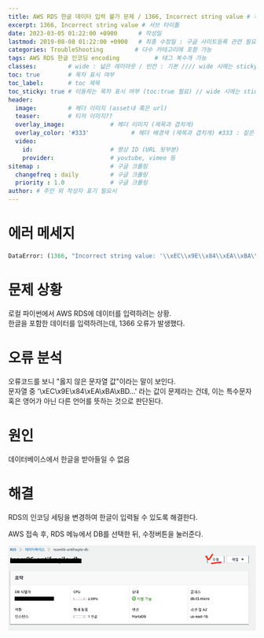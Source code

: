 ```yaml
---
title: AWS RDS 한글 데이터 입력 불가 문제 / 1366, Incorrect string value # 제목
excerpt: 1366, Incorrect string value # 서브 타이틀
date: 2023-03-05 01:22:00 +0900      # 작성일
lastmod: 2019-08-08 01:22:00 +0900   # 최종 수정일 : 구글 사이트등록 관련 필요
categories: TroubleShooting         # 다수 카테고리에 포함 가능
tags: AWS RDS 한글 인코딩 encoding          # 태그 복수개 가능
classes:         # wide : 넓은 레이아웃 / 빈칸 : 기본 //// wide 시에는 sticky toc 불가
toc: true        # 목차 표시 여부
toc_label:       # toc 제목
toc_sticky: true # 이동하는 목차 표시 여부 (toc:true 필요) // wide 시에는 sticky toc 불가
header: 
  image:         # 헤더 이미지 (asset내 혹은 url)
  teaser:        # 티저 이미지??
  overlay_image:             # 헤더 이미지 (제목과 겹치게)
  overlay_color: '#333'            # 헤더 배경색 (제목과 겹치게) #333 : 짙은 회색
  video:
    id:                      # 영상 ID (URL 뒷부분)
    provider:                # youtube, vimeo 등
sitemap :                    # 구글 크롤링
  changefreq : daily         # 구글 크롤링
  priority : 1.0             # 구글 크롤링
author: # 주인 외 작성자 표기 필요시
---
```

<!--postNo: 20230305_002-->

# 에러 메세지

```python
DataError: (1366, "Incorrect string value: '\\xEC\\x9E\\x84\\xEA\\xBA\\xBD...' for column `antifragile`.`user`.`user_name` at row 1")
```

# 문제 상황

로컬 파이썬에서 AWS RDS에 데이터를 입력하려는 상황.  
한글을 포함한 데이터를 입력하려는데, 1366 오류가 발생했다.  

# 오류 분석

오류코드를 보니 "옳지 않은 문자열 값"이라는 말이 보인다.  
문자열 중 '\\xEC\\x9E\\x84\\xEA\\xBA\\xBD...' 라는 값이 문제라는 건데, 이는 특수문자 혹은 영어가 아닌 다른 언어를 뜻하는 것으로 판단된다.  

# 원인

데이터베이스에서 한글을 받아들일 수 없음  

# 해결

RDS의 인코딩 세팅을 변경하여 한글이 입력될 수 있도록 해결한다.  

AWS 접속 후, RDS 메뉴에서 DB를 선택한 뒤, 수정버튼을 눌러준다.  

![](/assets/images/20230305_001_001.png)  


